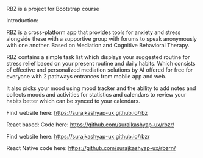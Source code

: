 RBZ is a project for Bootstrap course

Introduction:

RBZ is a cross-platform app that provides tools for anxiety and stress alongside these with a
supportive group with forums to speak anonymously with one another. Based on Mediation
and Cognitive Behavioral Therapy.

RBZ contains a simple task list which displays your suggested routine for stress relief based
on your present routine and daily habits. Which consists of effective and personalized
mediation solutions by AI offered for free for everyone with 2 pathways entrances from
mobile app and web.

It also picks your mood using mood tracker and the ability to add notes and collects moods
and activities for statistics and calendars to review your habits better which can be synced
to your calendars.

Find website here: <a href="https://surajkashyap-ux.github.io/rbz" target="_blank">https://surajkashyap-ux.github.io/rbz</a>

React based: Code here: <a href="https://github.com/surajkashyap-ux/rbzr" target="_blank">https://github.com/surajkashyap-ux/rbzr/</a>

Find website here: <a href="https://surajkashyap-ux.github.io/rbzr" target="_blank">https://surajkashyap-ux.github.io/rbzr</a>

React Native code here: <a href="https://github.com/surajkashyap-ux/rbzrn" target="_blank">https://github.com/surajkashyap-ux/rbzrn/</a>
